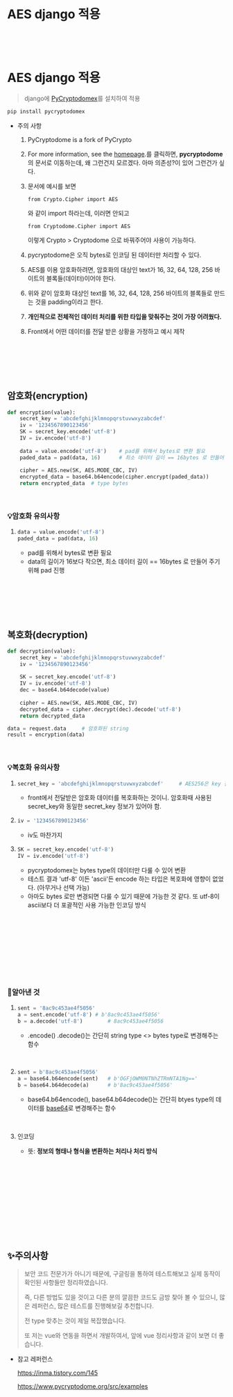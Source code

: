 # AES django 적용


​	

​	  

# AES django 적용

> django에 [PyCryptodomex](https://pypi.org/project/pycryptodomex/)를 설치하여 적용

```bash
pip install pycryptodomex
```

- 주의 사항 

  1. PyCryptodome is a fork of PyCrypto

  2. For more information, see the [homepage](http://www.pycryptodome.org/).를 클릭하면, <b>pycryptodome</b>의 문서로 이동하는데, 왜 그런건지 모르겠다. 아마 의존성?이 있어 그런건가 싶다. 

  3. 문서에 예시를 보면 

     ```django
     from Crypto.Cipher import AES
     ```

     와 같이 import 하라는데, 이러면 안되고

     ```django
     from Cryptodome.Cipher import AES
     ```

     이렇게 Crypto > Cryptodome 으로 바꿔주어야 사용이 가능하다.

  4. pycryptodome은 오직 bytes로 인코딩 된 데이터만 처리할 수 있다. 

  5. AES를 이용 암호화하려면, 암호화의 대상인 text가 16, 32, 64, 128, 256 바이트의 블록들(데이터)이어야 한다.

  6. 위와 같이 암호화 대상인 text를 16, 32, 64, 128, 256 바이트의 블록들로 만드는 것을 padding이라고 한다.

  7. <b>개인적으로 전체적인 데이터 처리를 위한 타입을 맞춰주는 것이 가장 어려웠다.</b>

  8. Front에서 어떤 데이터를 전달 받은 상황을 가정하고 예시 제작

​	

​	

​	

## 암호화(encryption)

```python
def encryption(value):
    secret_key = 'abcdefghijklmnopqrstuvwxyzabcdef'
    iv = '1234567890123456'		
    SK = secret_key.encode('utf-8') 
    IV = iv.encode('utf-8')
    
    data = value.encode('utf-8')	# pad를 위해서 bytes로 변환 필요 
    paded_data = pad(data, 16)		# 최소 데이터 길이 == 16bytes 로 만들어 주기 위해 pad 진행
    
    cipher = AES.new(SK, AES.MODE_CBC, IV)
    encrypted_data = base64.b64encode(cipher.encrypt(paded_data))
    return encrypted_data  # type bytes
```

​			

### 💡암호화 유의사항

1. ```python
   data = value.encode('utf-8')
   paded_data = pad(data, 16)
   ```

   - pad를 위해서 bytes로 변환 필요 
   - data의 길이가 16보다 작으면, 최소 데이터 길이 == 16bytes 로 만들어 주기 위해 pad 진행

​	

​	

​	

## 복호화(decryption)

```python
def decryption(value):
    secret_key = 'abcdefghijklmnopqrstuvwxyzabcdef'
    iv = '1234567890123456'			
    
    SK = secret_key.encode('utf-8')
    IV = iv.encode('utf-8')
    dec = base64.b64decode(value)
    
    cipher = AES.new(SK, AES.MODE_CBC, IV)
    decrypted_data = cipher.decrypt(dec).decode('utf-8')
    return decrypted_data

data = request.data		# 암호화된 string
result = encryption(data)
```

​		

### 💡복호화 유의사항

1. ```python
   secret_key = 'abcdefghijklmnopqrstuvwxyzabcdef'     # AES256은 key 길이가 32자여야 함
   ```

   - front에서 전달받은 암호화 데이터를 복호화하는 것이니. 암호화때 사용된 secret_key와 동일한 secret_key 정보가 있어야 함.

2. ```python
   iv = '1234567890123456'
   ```

   - iv도 마찬가지

3. ```python
   SK = secret_key.encode('utf-8')
   IV = iv.encode('utf-8')
   ```

   - pycryptodomex는 bytes type의 데이터만 다룰 수 있어 변환
   - 테스트 결과 'utf-8' 이든 'ascii'든 encode 하는 타입은 복호화에 영향이 없었다. (아무거나 선택 가능)
   - 아마도 bytes 로만 변경되면 다룰 수 있기 때문에 가능한 것 같다. 또 utf-8이 ascii보다 더 포괄적인 사용 가능한 인코딩 방식

​	

​	

​	

​	

​	

### 👀알아낸 것

1. ```python
   sent = '8ac9c453ae4f5056'
   a = sent.encode('utf-8')	# b'8ac9c453ae4f5056'
   b = a.decode('utf-8')		# 8ac9c453ae4f5056
   ```

   - .encode() .decode()는 간단히 string type <> bytes type로 변경해주는 함수

     ​	

2. ```python
   sent = b'8ac9c453ae4f5056'
   a = base64.b64encode(sent)	# b'OGFjOWM0NTNhZTRmNTA1Ng=='
   b = base64.b64decode(a)		# b'8ac9c453ae4f5056'
   ```

   - base64.b64encode(), base64.b64decode()는 간단히 btyes type의 데이터를 [base64](https://ko.wikipedia.org/wiki/%EB%B2%A0%EC%9D%B4%EC%8A%A464)로 변경해주는 함수

     ​	

3. 인코딩 
   - 뜻: <b>정보의 형태나 형식을 변환하는 처리나 처리 방식</b>

​	

​	

​	

​	

​	

​	

## ✨주의사항

> 보안 코드 전문가가 아니기 때문에, 구글링을 통하여 테스트해보고 실제 동작이 확인된 사항들만 정리하였습니다. 
>
> 즉, 다른 방법도 있을 것이고 다른 분의 깔끔한 코드도 금방 찾아 볼 수 있으니, 많은 레퍼런스, 많은 테스트를 진행해보길 추천합니다.
>
> 전 type 맞추는 것이 제일 복잡했습니다.
>
> 또 저는 vue와 연동을 하면서 개발하여서, 앞에 vue 정리사항과 같이 보면 더 좋습니다.

- 참고 레퍼런스

  https://inma.tistory.com/145

  https://www.pycryptodome.org/src/examples

​	

​	

​	

​	

​	

​	

​	

​	

​	

​	

​	

